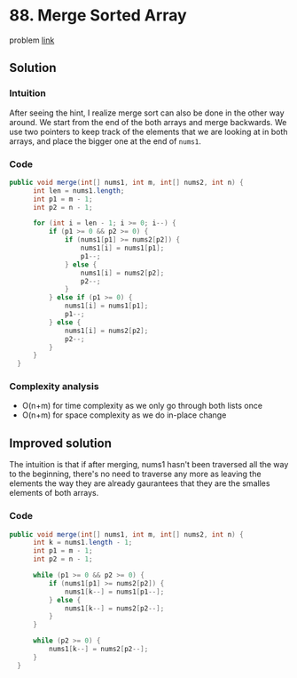 # 88. Merge Sorted Array
problem [link](https://leetcode.com/problems/merge-sorted-array/)

## Solution
### Intuition
After seeing the hint, I realize merge sort can also be done in the other way around. We start from the end of the both arrays
and merge backwards. We use two pointers to keep track of the elements that we are looking at in both arrays, and place the bigger one
at the end of `nums1`.

### Code
```java
public void merge(int[] nums1, int m, int[] nums2, int n) {
      int len = nums1.length;
      int p1 = m - 1;
      int p2 = n - 1;

      for (int i = len - 1; i >= 0; i--) {
          if (p1 >= 0 && p2 >= 0) {
              if (nums1[p1] >= nums2[p2]) {
                  nums1[i] = nums1[p1];
                  p1--;
              } else {
                  nums1[i] = nums2[p2];
                  p2--;
              }
          } else if (p1 >= 0) {
              nums1[i] = nums1[p1];
              p1--;
          } else {
              nums1[i] = nums2[p2];
              p2--;
          }
      }
  }
```

### Complexity analysis
* O(n+m) for time complexity as we only go through both lists once
* O(n+m) for space complexity as we do in-place change

## Improved solution
The intuition is that if after merging, nums1 hasn't been traversed all the way to the beginning, there's no need to traverse any more
as leaving the elements the way they are already gaurantees that they are the smalles elements of both arrays.

### Code
```java
public void merge(int[] nums1, int m, int[] nums2, int n) {
      int k = nums1.length - 1;
      int p1 = m - 1;
      int p2 = n - 1;

      while (p1 >= 0 && p2 >= 0) {
          if (nums1[p1] >= nums2[p2]) {
              nums1[k--] = nums1[p1--];
          } else {
              nums1[k--] = nums2[p2--];
          }
      }

      while (p2 >= 0) {
          nums1[k--] = nums2[p2--];
      }
  }
```
